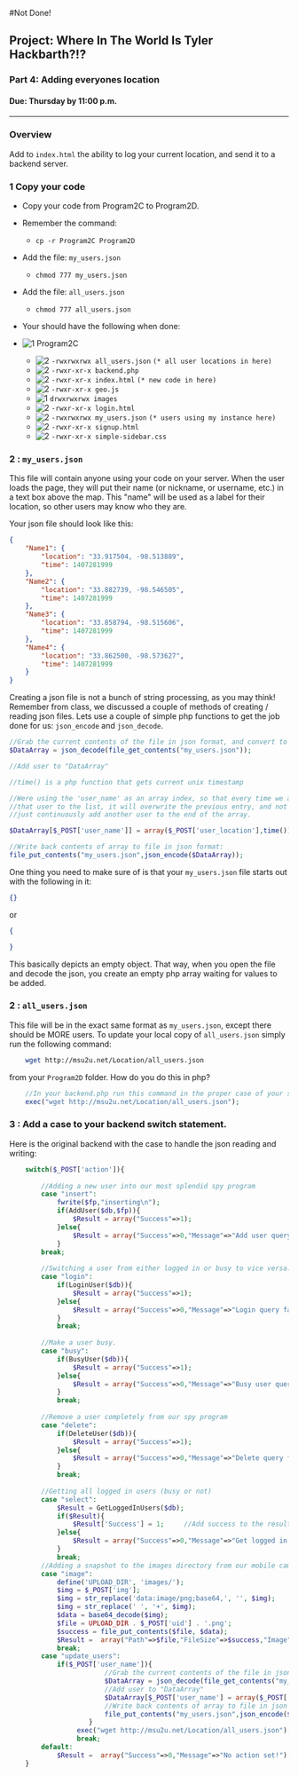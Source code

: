 #Not Done!
## Project: Where In The World Is Tyler Hackbarth?!?

### Part 4: Adding everyones location
#### Due: Thursday by 11:00 p.m.

-----

### Overview

Add to `index.html` the ability to log your current location, and send it to a backend server. 

### 1 Copy your code

- Copy your code from Program2C to Program2D.
- Remember the command: 
    - `cp -r Program2C Program2D`
- Add the file: `my_users.json`
    - `chmod 777 my_users.json`
- Add the file: `all_users.json`
    - `chmod 777 all_users.json`

- Your should have the following when done:

- ![1] Program2C
    - ![2] `-rwxrwxrwx all_users.json` `(* all user locations in here)`
    - ![2] `-rwxr-xr-x backend.php`
    - ![2] `-rwxr-xr-x index.html`  `(* new code in here)`
    - ![2] `-rwxr-xr-x geo.js`
    - ![1] `drwxrwxrwx images`
    - ![2] `-rwxr-xr-x login.html`
    - ![2] `-rwxrwxrwx my_users.json` `(* users using my instance here)`
    - ![2] `-rwxr-xr-x signup.html`
    - ![2] `-rwxr-xr-x simple-sidebar.css`

### 2 : `my_users.json`

This file will contain anyone using your code on your server. When the user loads the page, they will put their name 
(or nickname, or username, etc.) in a text box above the map. This "name" will be used as a label for their location, so
other users may know who they are.

Your json file should look like this:

```json
{
    "Name1": {
        "location": "33.917504, -98.513889",
        "time": 1407281999
    },
    "Name2": {
        "location": "33.882739, -98.546505",
        "time": 1407281999
    },
    "Name3": {
        "location": "33.858794, -98.515606",
        "time": 1407281999
    },
    "Name4": {
        "location": "33.862500, -98.573627",
        "time": 1407281999
    }
}
```

Creating a json file is not a bunch of string processing, as you may think! Remember from class, we discussed a couple of methods
of creating / reading json files. Lets use a couple of simple php functions to get the job done for us: `json_encode` and `json_decode`.

```php
//Grab the current contents of the file in json format, and convert to a php associative array:
$DataArray = json_decode(file_get_contents("my_users.json"));

//Add user to "DataArray"

//time() is a php function that gets current unix timestamp

//Were using the 'user_name' as an array index, so that every time we add
//that user to the list, it will overwrite the previous entry, and not
//just continuously add another user to the end of the array.

$DataArray[$_POST['user_name']] = array($_POST['user_location'],time()); 

//Write back contents of array to file in json format:
file_put_contents("my_users.json",json_encode($DataArray));
```

One thing you need to make sure of is that your `my_users.json` file starts out with the following in it:

```json
{}
```
or
```json
{

}
```
This basically depicts an empty object. That way, when you open the file and decode the json, you create
an empty php array waiting for values to be added.

### 2 : `all_users.json`

This file will be in the exact same format as `my_users.json`, except there should be MORE users. To update your 
local copy of `all_users.json` simply run the following command:

```bash
    wget http://msu2u.net/Location/all_users.json
```

from your `Program2D` folder. How do you do this in php?

```php
    //In your backend.php run this command in the proper case of your switch statement
    exec("wget http://msu2u.net/Location/all_users.json");
```

### 3 : Add a case to your backend switch statement.

Here is the original backend with the case to handle the json reading and writing:

```php
	switch($_POST['action']){
		
		//Adding a new user into our most splendid spy program
		case "insert":
			fwrite($fp,"inserting\n");
			if(AddUser($db,$fp)){
				$Result = array("Success"=>1);
			}else{
				$Result = array("Success"=>0,"Message"=>"Add user query failed!");
			}
		break;
		
		//Switching a user from either logged in or busy to vice versa.
		case "login":
			if(LoginUser($db)){
				$Result = array("Success"=>1);
			}else{
				$Result = array("Success"=>0,"Message"=>"Login query failed!");
			}
			break;
		
		//Make a user busy.
		case "busy":
			if(BusyUser($db)){
				$Result = array("Success"=>1);
			}else{
				$Result = array("Success"=>0,"Message"=>"Busy user query failed!");
			}
			break;
					
		//Remove a user completely from our spy program
		case "delete":
			if(DeleteUser($db)){
				$Result = array("Success"=>1);
			}else{
				$Result = array("Success"=>0,"Message"=>"Delete query failed!");
			}
			break;
		
		//Getting all logged in users (busy or not)
		case "select":
			$Result = GetLoggedInUsers($db);
			if($Result){
				$Result['Success'] = 1;		//Add success to the result object.
			}else{
				$Result = array("Success"=>0,"Message"=>"Get logged in users query failed!");
			}
			break;
		//Adding a snapshot to the images directory from our mobile camera
		case "image":
			define('UPLOAD_DIR', 'images/');
			$img = $_POST['img'];
			$img = str_replace('data:image/png;base64,', '', $img);
			$img = str_replace(' ', '+', $img);
			$data = base64_decode($img);
			$file = UPLOAD_DIR . $_POST['uid'] . '.png';
			$success = file_put_contents($file, $data);
			$Result =  array("Path"=>$file,"FileSize"=>$success,"Image"=>$_POST['img']);
			break;
		case "update_users":
			if($_POST['user_name']){
                		//Grab the current contents of the file in json format, and convert to a php associative array:
                		$DataArray = json_decode(file_get_contents("my_users.json"));
                		//Add user to "DataArray"
                		$DataArray[$_POST['user_name'] = array($_POST['user_location'],time()); 
                		//Write back contents of array to file in json format:
                		file_put_contents("my_users.json",json_encode($DataArray));
            		}
        		 exec("wget http://msu2u.net/Location/all_users.json");
        		 break;
		default:
			$Result =  array("Success"=>0,"Message"=>"No action set!");	
	}
```

[1]: https://cdn1.iconfinder.com/data/icons/UltimateGnome/22x22/status/folder-drag-accept.png "Folder"
[2]: http://www.plcs.net/downloads/images/defaut.gif "File"
